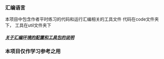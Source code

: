 ### 汇编语言
本项目中包含作者平时练习的代码和运行汇编相关的工具文件
代码在code文件夹下， 工具在util文件夹下

##### [关于汇编环境的配置和工具包的说明](/util/README.md)

### 本项目仅作学习参考之用
